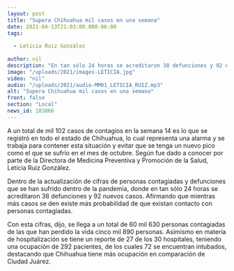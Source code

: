 ```yaml
---
layout: post
title: "Supera Chihuahua mil casos en una semana"
date: 2021-04-13T21:03:00.000-06:00
tags:
  
  - Leticia Ruiz González
  
author: nil
description: "En tan sólo 24 horas se acreditaron 38 defunciones y 92 nuevos casos."
image: "/uploads/2021/images-LETICIA.jpg"
video: "nil"
audio: "/uploads/2021/audio-MM01_LETICIA_RUIZ.mp3"
alt: "Supera Chihuahua mil casos en una semana"
front: false
section: "Local"
news_id: 183866
---
```


A un total de mil 102 casos de contagios en la semana 14 es lo que se registró en todo el estado de Chihuahua, lo cual representa una alarma y se trabaja para contener esta situación y evitar que se tenga un nuevo pico como el que se sufrío en el mes de octubre. Según fue dado a conocer por parte de la Directora de Medicina Preventiva y Promoción de la Salud, Leticia Ruiz González.

Dentro de la actualización de cifras de personas contagiadas y defunciones que se han sufrido dentro de la pandemia, donde en tan sólo 24 horas se acreditaron 38 defunciones y 92 nuevos casos. Afirmando que mientras más casos se den existe más probabilidad de que existan contacto con personas contagiadas.

Con esta cifras, dijo, se llega a un total de 60 mil 630 personas contagiadas de las que han perdido la vida cinco mil 890 personas. Asimismo en materia de hospitalización se tiene un reporte de 27 de los 30 hospitales, teniendo una ocupación de 292 pacientes, de los cuales 72 se encuentran intubados, destacando que Chihuahua tiene más ocupación en comparación de Ciudad Juárez.
